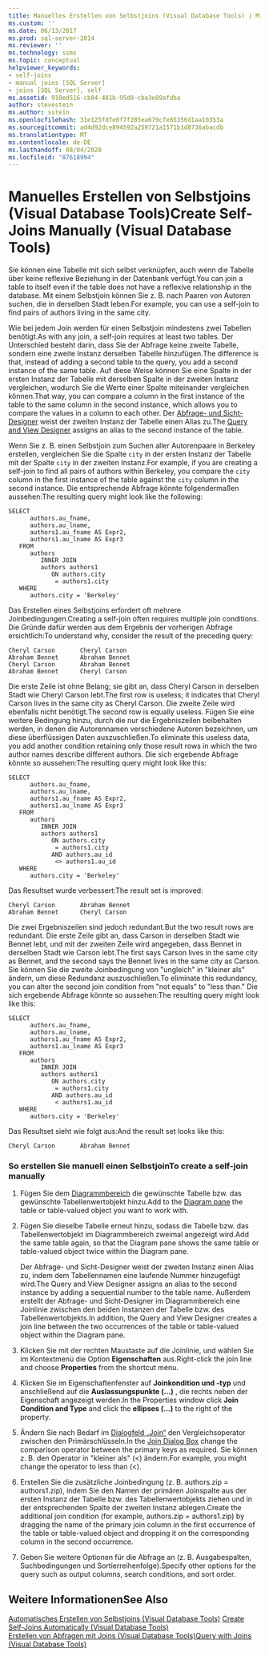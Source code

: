 ```yaml
---
title: Manuelles Erstellen von Selbstjoins (Visual Database Tools) | Microsoft-Dokumentation
ms.custom: ''
ms.date: 06/13/2017
ms.prod: sql-server-2014
ms.reviewer: ''
ms.technology: ssms
ms.topic: conceptual
helpviewer_keywords:
- self-joins
- manual joins [SQL Server]
- joins [SQL Server], self
ms.assetid: 910ed516-cb84-481b-95d0-cba3e89afdba
author: stevestein
ms.author: sstein
ms.openlocfilehash: 31e125fdfe0f7f285ea679cfe85356d1aa10353a
ms.sourcegitcommit: ad4d92dce894592a259721a1571b1d8736abacdb
ms.translationtype: MT
ms.contentlocale: de-DE
ms.lasthandoff: 08/04/2020
ms.locfileid: "87618994"
---
```

# <a name="create-self-joins-manually-visual-database-tools"></a><span data-ttu-id="fae3f-102">Manuelles Erstellen von Selbstjoins (Visual Database Tools)</span><span class="sxs-lookup"><span data-stu-id="fae3f-102">Create Self-Joins Manually (Visual Database Tools)</span></span>
  <span data-ttu-id="fae3f-103">Sie können eine Tabelle mit sich selbst verknüpfen, auch wenn die Tabelle über keine reflexive Beziehung in der Datenbank verfügt.</span><span class="sxs-lookup"><span data-stu-id="fae3f-103">You can join a table to itself even if the table does not have a reflexive relationship in the database.</span></span> <span data-ttu-id="fae3f-104">Mit einem Selbstjoin können Sie z. B. nach Paaren von Autoren suchen, die in derselben Stadt leben.</span><span class="sxs-lookup"><span data-stu-id="fae3f-104">For example, you can use a self-join to find pairs of authors living in the same city.</span></span>  
  
 <span data-ttu-id="fae3f-105">Wie bei jedem Join werden für einen Selbstjoin mindestens zwei Tabellen benötigt.</span><span class="sxs-lookup"><span data-stu-id="fae3f-105">As with any join, a self-join requires at least two tables.</span></span> <span data-ttu-id="fae3f-106">Der Unterschied besteht darin, dass Sie der Abfrage keine zweite Tabelle, sondern eine zweite Instanz derselben Tabelle hinzufügen.</span><span class="sxs-lookup"><span data-stu-id="fae3f-106">The difference is that, instead of adding a second table to the query, you add a second instance of the same table.</span></span> <span data-ttu-id="fae3f-107">Auf diese Weise können Sie eine Spalte in der ersten Instanz der Tabelle mit derselben Spalte in der zweiten Instanz vergleichen, wodurch Sie die Werte einer Spalte miteinander vergleichen können.</span><span class="sxs-lookup"><span data-stu-id="fae3f-107">That way, you can compare a column in the first instance of the table to the same column in the second instance, which allows you to compare the values in a column to each other.</span></span> <span data-ttu-id="fae3f-108">Der [Abfrage- und Sicht-Designer](visual-database-tools.md) weist der zweiten Instanz der Tabelle einen Alias zu.</span><span class="sxs-lookup"><span data-stu-id="fae3f-108">The [Query and View Designer](visual-database-tools.md) assigns an alias to the second instance of the table.</span></span>  
  
 <span data-ttu-id="fae3f-109">Wenn Sie z. B. einen Selbstjoin zum Suchen aller Autorenpaare in Berkeley erstellen, vergleichen Sie die Spalte `city` in der ersten Instanz der Tabelle mit der Spalte `city` in der zweiten Instanz.</span><span class="sxs-lookup"><span data-stu-id="fae3f-109">For example, if you are creating a self-join to find all pairs of authors within Berkeley, you compare the `city` column in the first instance of the table against the `city` column in the second instance.</span></span> <span data-ttu-id="fae3f-110">Die entsprechende Abfrage könnte folgendermaßen aussehen:</span><span class="sxs-lookup"><span data-stu-id="fae3f-110">The resulting query might look like the following:</span></span>  
  
```  
SELECT   
      authors.au_fname,   
      authors.au_lname,   
      authors1.au_fname AS Expr2,   
      authors1.au_lname AS Expr3  
   FROM   
      authors   
         INNER JOIN  
         authors authors1   
            ON authors.city   
             = authors1.city  
   WHERE  
      authors.city = 'Berkeley'  
```  
  
 <span data-ttu-id="fae3f-111">Das Erstellen eines Selbstjoins erfordert oft mehrere Joinbedingungen.</span><span class="sxs-lookup"><span data-stu-id="fae3f-111">Creating a self-join often requires multiple join conditions.</span></span> <span data-ttu-id="fae3f-112">Die Gründe dafür werden aus dem Ergebnis der vorherigen Abfrage ersichtlich:</span><span class="sxs-lookup"><span data-stu-id="fae3f-112">To understand why, consider the result of the preceding query:</span></span>  
  
```  
Cheryl Carson       Cheryl Carson  
Abraham Bennet      Abraham Bennet  
Cheryl Carson       Abraham Bennet  
Abraham Bennet      Cheryl Carson  
```  
  
 <span data-ttu-id="fae3f-113">Die erste Zeile ist ohne Belang; sie gibt an, dass Cheryl Carson in derselben Stadt wie Cheryl Carson lebt.</span><span class="sxs-lookup"><span data-stu-id="fae3f-113">The first row is useless; it indicates that Cheryl Carson lives in the same city as Cheryl Carson.</span></span> <span data-ttu-id="fae3f-114">Die zweite Zeile wird ebenfalls nicht benötigt.</span><span class="sxs-lookup"><span data-stu-id="fae3f-114">The second row is equally useless.</span></span> <span data-ttu-id="fae3f-115">Fügen Sie eine weitere Bedingung hinzu, durch die nur die Ergebniszeilen beibehalten werden, in denen die Autorennamen verschiedene Autoren bezeichnen, um diese überflüssigen Daten auszuschließen.</span><span class="sxs-lookup"><span data-stu-id="fae3f-115">To eliminate this useless data, you add another condition retaining only those result rows in which the two author names describe different authors.</span></span> <span data-ttu-id="fae3f-116">Die sich ergebende Abfrage könnte so aussehen:</span><span class="sxs-lookup"><span data-stu-id="fae3f-116">The resulting query might look like this:</span></span>  
  
```  
SELECT   
      authors.au_fname,   
      authors.au_lname,   
      authors1.au_fname AS Expr2,   
      authors1.au_lname AS Expr3  
   FROM   
      authors   
         INNER JOIN  
         authors authors1   
            ON authors.city   
             = authors1.city  
            AND authors.au_id  
             <> authors1.au_id  
   WHERE  
      authors.city = 'Berkeley'  
```  
  
 <span data-ttu-id="fae3f-117">Das Resultset wurde verbessert:</span><span class="sxs-lookup"><span data-stu-id="fae3f-117">The result set is improved:</span></span>  
  
```  
Cheryl Carson       Abraham Bennet  
Abraham Bennet      Cheryl Carson  
```  
  
 <span data-ttu-id="fae3f-118">Die zwei Ergebniszeilen sind jedoch redundant.</span><span class="sxs-lookup"><span data-stu-id="fae3f-118">But the two result rows are redundant.</span></span> <span data-ttu-id="fae3f-119">Die erste Zeile gibt an, dass Carson in derselben Stadt wie Bennet lebt, und mit der zweiten Zeile wird angegeben, dass Bennet in derselben Stadt wie Carson lebt.</span><span class="sxs-lookup"><span data-stu-id="fae3f-119">The first says Carson lives in the same city as Bennet, and the second says the Bennet lives in the same city as Carson.</span></span> <span data-ttu-id="fae3f-120">Sie können Sie die zweite Joinbedingung von "ungleich" in "kleiner als" ändern, um diese Redundanz auszuschließen.</span><span class="sxs-lookup"><span data-stu-id="fae3f-120">To eliminate this redundancy, you can alter the second join condition from "not equals" to "less than."</span></span> <span data-ttu-id="fae3f-121">Die sich ergebende Abfrage könnte so aussehen:</span><span class="sxs-lookup"><span data-stu-id="fae3f-121">The resulting query might look like this:</span></span>  
  
```  
SELECT   
      authors.au_fname,   
      authors.au_lname,   
      authors1.au_fname AS Expr2,   
      authors1.au_lname AS Expr3  
   FROM   
      authors   
         INNER JOIN  
         authors authors1   
            ON authors.city   
             = authors1.city  
            AND authors.au_id  
             < authors1.au_id  
   WHERE  
      authors.city = 'Berkeley'  
```  
  
 <span data-ttu-id="fae3f-122">Das Resultset sieht wie folgt aus:</span><span class="sxs-lookup"><span data-stu-id="fae3f-122">And the result set looks like this:</span></span>  
  
```  
Cheryl Carson       Abraham Bennet  
```  
  
### <a name="to-create-a-self-join-manually"></a><span data-ttu-id="fae3f-123">So erstellen Sie manuell einen Selbstjoin</span><span class="sxs-lookup"><span data-stu-id="fae3f-123">To create a self-join manually</span></span>  
  
1.  <span data-ttu-id="fae3f-124">Fügen Sie dem [Diagrammbereich](diagram-pane-visual-database-tools.md) die gewünschte Tabelle bzw. das gewünschte Tabellenwertobjekt hinzu.</span><span class="sxs-lookup"><span data-stu-id="fae3f-124">Add to the [Diagram pane](diagram-pane-visual-database-tools.md) the table or table-valued object you want to work with.</span></span>  
  
2.  <span data-ttu-id="fae3f-125">Fügen Sie dieselbe Tabelle erneut hinzu, sodass die Tabelle bzw. das Tabellenwertobjekt im Diagrammbereich zweimal angezeigt wird.</span><span class="sxs-lookup"><span data-stu-id="fae3f-125">Add the same table again, so that the Diagram pane shows the same table or table-valued object twice within the Diagram pane.</span></span>  
  
     <span data-ttu-id="fae3f-126">Der Abfrage- und Sicht-Designer weist der zweiten Instanz einen Alias zu, indem dem Tabellennamen eine laufende Nummer hinzugefügt wird.</span><span class="sxs-lookup"><span data-stu-id="fae3f-126">The Query and View Designer assigns an alias to the second instance by adding a sequential number to the table name.</span></span> <span data-ttu-id="fae3f-127">Außerdem erstellt der Abfrage- und Sicht-Designer im Diagrammbereich eine Joinlinie zwischen den beiden Instanzen der Tabelle bzw. des Tabellenwertobjekts.</span><span class="sxs-lookup"><span data-stu-id="fae3f-127">In addition, the Query and View Designer creates a join line between the two occurrences of the table or table-valued object within the Diagram pane.</span></span>  
  
3.  <span data-ttu-id="fae3f-128">Klicken Sie mit der rechten Maustaste auf die Joinlinie, und wählen Sie im Kontextmenü die Option **Eigenschaften** aus.</span><span class="sxs-lookup"><span data-stu-id="fae3f-128">Right-click the join line and choose **Properties** from the shortcut menu.</span></span>  
  
4.  <span data-ttu-id="fae3f-129">Klicken Sie im Eigenschaftenfenster auf **Joinkondition und -typ** und anschließend auf die **Auslassungspunkte (...)** , die rechts neben der Eigenschaft angezeigt werden.</span><span class="sxs-lookup"><span data-stu-id="fae3f-129">In the Properties window click **Join Condition and Type** and click the **ellipses (...)** to the right of the property.</span></span>  
  
5.  <span data-ttu-id="fae3f-130">Ändern Sie nach Bedarf im [Dialogfeld „Join“](join-dialog-box-visual-database-tools.md) den Vergleichsoperator zwischen den Primärschlüsseln.</span><span class="sxs-lookup"><span data-stu-id="fae3f-130">In the [Join Dialog Box](join-dialog-box-visual-database-tools.md) change the comparison operator between the primary keys as required.</span></span> <span data-ttu-id="fae3f-131">Sie können z. B. den Operator in "kleiner als" (<) ändern.</span><span class="sxs-lookup"><span data-stu-id="fae3f-131">For example, you might change the operator to less than (<).</span></span>  
  
6.  <span data-ttu-id="fae3f-132">Erstellen Sie die zusätzliche Joinbedingung (z. B. authors.zip = authors1.zip), indem Sie den Namen der primären Joinspalte aus der ersten Instanz der Tabelle bzw. des Tabellenwertobjekts ziehen und in der entsprechenden Spalte der zweiten Instanz ablegen.</span><span class="sxs-lookup"><span data-stu-id="fae3f-132">Create the additional join condition (for example, authors.zip = authors1.zip) by dragging the name of the primary join column in the first occurrence of the table or table-valued object and dropping it on the corresponding column in the second occurrence.</span></span>  
  
7.  <span data-ttu-id="fae3f-133">Geben Sie weitere Optionen für die Abfrage an (z. B. Ausgabespalten, Suchbedingungen und Sortierreihenfolge).</span><span class="sxs-lookup"><span data-stu-id="fae3f-133">Specify other options for the query such as output columns, search conditions, and sort order.</span></span>  
  
## <a name="see-also"></a><span data-ttu-id="fae3f-134">Weitere Informationen</span><span class="sxs-lookup"><span data-stu-id="fae3f-134">See Also</span></span>  
 <span data-ttu-id="fae3f-135">[Automatisches Erstellen von Selbstjoins &#40;Visual Database Tools&#41;](create-self-joins-automatically-visual-database-tools.md) </span><span class="sxs-lookup"><span data-stu-id="fae3f-135">[Create Self-Joins Automatically &#40;Visual Database Tools&#41;](create-self-joins-automatically-visual-database-tools.md) </span></span>  
 [<span data-ttu-id="fae3f-136">Erstellen von Abfragen mit Joins &#40;Visual Database Tools&#41;</span><span class="sxs-lookup"><span data-stu-id="fae3f-136">Query with Joins &#40;Visual Database Tools&#41;</span></span>](query-with-joins-visual-database-tools.md)  
  
  
